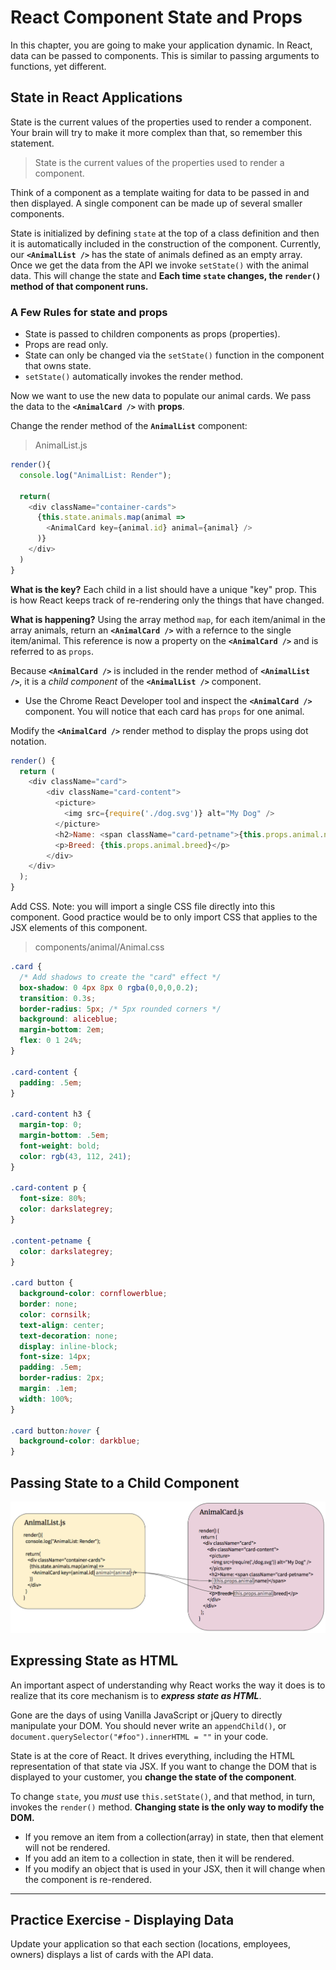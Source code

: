 # React Component State and Props

In this chapter, you are going to make your application dynamic. In React, data can be passed to components. This is similar to passing arguments to functions, yet different.

## State in React Applications

State is the current values of the properties used to render a component. Your brain will try to make it more complex than that, so remember this statement.

> State is the current values of the properties used to render a component.

Think of a component as a template waiting for data to be passed in and then displayed. A single component can be made up of several smaller components.

State is initialized by defining `state` at the top of a class definition and then it is automatically included in the construction of the component. Currently, our **`<AnimalList />`** has the state of animals defined as an empty array. Once we get the data from the API we invoke `setState()` with the animal data. This will change the state and **Each time `state` changes, the `render()` method of that component runs.**

### A Few Rules for state and props
* State is passed to children components as props (properties).
* Props are read only.
* State can only be changed via the `setState()` function in the component that owns state.
* `setState()` automatically invokes the render method.


Now we want to use the new data to populate our animal cards. We pass the data to the **`<AnimalCard />`** with **props**.

Change the render method of the **`AnimalList`** component:

> AnimalList.js
```js
render(){
  console.log("AnimalList: Render");

  return(
    <div className="container-cards">
      {this.state.animals.map(animal =>
        <AnimalCard key={animal.id} animal={animal} />
      )}
    </div>
  )
}
```

**What is the key?** Each child in a list should have a unique "key" prop. This is how React keeps track of re-rendering only the things that have changed.

**What is happening?** Using the array method `map`, for each item/animal in the array animals, return an **`<AnimalCard />`** with a refernce to the single item/animal. This reference is now a property on the **`<AnimalCard />`** and is referred to as `props`.

Because **`<AnimalCard />`** is included in the render method of **`<AnimalList />`**, it is a  _child component_ of the **`<AnimalList />`** component.

* Use the Chrome React Developer tool and inspect the **`<AnimalCard />`** component. You will notice that each card has `props` for one animal.

Modify the **`<AnimalCard />`** render method to display the props using dot notation.

```js
render() {
  return (
    <div className="card">
        <div className="card-content">
          <picture>
            <img src={require('./dog.svg')} alt="My Dog" />
          </picture>
          <h2>Name: <span className="card-petname">{this.props.animal.name}</span></h2>
          <p>Breed: {this.props.animal.breed}</p>
        </div>
    </div>
  );
}

```

Add CSS. Note: you will import a single CSS file directly into this component. Good practice would be to only import CSS that applies to the JSX elements of this component.


> components/animal/Animal.css

```css
.card {
  /* Add shadows to create the "card" effect */
  box-shadow: 0 4px 8px 0 rgba(0,0,0,0.2);
  transition: 0.3s;
  border-radius: 5px; /* 5px rounded corners */
  background: aliceblue;
  margin-bottom: 2em;
  flex: 0 1 24%;
}

.card-content {
  padding: .5em;
}

.card-content h3 {
  margin-top: 0;
  margin-bottom: .5em;
  font-weight: bold;
  color: rgb(43, 112, 241);
}

.card-content p {
  font-size: 80%;
  color: darkslategrey;
}

.content-petname {
  color: darkslategrey;
}

.card button {
  background-color: cornflowerblue;
  border: none;
  color: cornsilk;
  text-align: center;
  text-decoration: none;
  display: inline-block;
  font-size: 14px;
  padding: .5em;
  border-radius: 2px;
  margin: .1em;
  width: 100%;
}

.card button:hover {
  background-color: darkblue;
}
```

## Passing State to a Child Component

![](./images/state-propogation-visual.png)



## Expressing State as HTML

An important aspect of understanding why React works the way it does is to realize that its core mechanism is to **_express state as HTML_**.

Gone are the days of using Vanilla JavaScript or jQuery to directly manipulate your DOM. You should never write an `appendChild()`, or `document.querySelector("#foo").innerHTML = ""` in your code.

State is at the core of React. It drives everything, including the HTML representation of that state via JSX. If you want to change the DOM that is displayed to your customer, you **change the state of the component**.

To change `state`, you _must_ use `this.setState()`, and that method, in turn, invokes the `render()` method. **Changing state is the only way to modify the DOM.**

* If you remove an item from a collection(array) in state, then that element will not be rendered.
* If you add an item to a collection in state, then it will be rendered.
* If you modify an object that is used in your JSX, then it will change when the component is re-rendered.


---

## Practice Exercise - Displaying Data

Update your application so that each section (locations, employees, owners) displays a list of cards with the API data.



